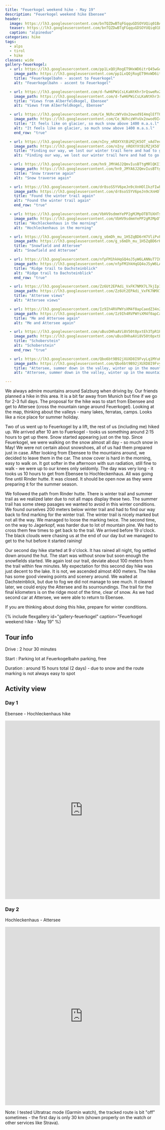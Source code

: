 ```yaml
---
title: "Feuerkogel weekend hike - May 19"
description: "Feuerkogel weekend hike Ebensee"
header:
  image: https://lh3.googleusercontent.com/bnTQZDwBTqFGqquGDSOYUQiq01BA64nj7FoobTrF__QTWXtscYePrxbG61XJkd0zUN4a3ZccSkqN6FsesreuF7MD7fkO8xOSIjbIMeO89QhuvVqEKI0PhzK6x6qAOfQonQUvVSQmRttgGlGY1NIOIvyUYz1q51_590ntgyJ2Vh3SH6SelFcRGDkcsMpZ-cTI2XkL0qT9t97o3h3OZk7CWNiI3rAgVWS1VpYDqjSSmNrHuUXQfgtCpL2O6xKxSH5SmhZsCJxQJ8pWOZLJ9telwtrmKZGilRbopl5s3N3rkE2RUxpzWa9eV6O18QX9ooxWc7-w3NqbCHZQfg47roSFWA1P4c7bMQP6c_wOyvMju9Kcmcn8jxD_DCLrEwQfRwQoYd7NeeMFJzKPsUvtzfDh7C3UeJemclPpvVAHRj7wxEie1RNLz3CiG0xO3T6ZIlRJB0D96TfuWoIjrLxbBXWKkJW_vsJaSlpFG-lDlctdH3IxaERsvoJ-FgJN_om09M6ENbe4LReE9oMdjvexorQPx2-vhPG2gaxyYHeNLtDHfjTQXRxeF47bAqq4s2ooxaQoM-g6JnsAYt96oFp2WIOQNV973ddOvbBS3oTWLz-EfotECHo714ptHwN6Dyj_rcxWJN9IQbHBnm2lnTkq-FP4sBMoCcLRgcbwUoYi8k7q1YFDxLUrlQ8tWdFBczKPpFuQCIYjqpzZDNUiw5E8bZ9zaTcmvg=w2054-h1542-no
  teaser: https://lh3.googleusercontent.com/bnTQZDwBTqFGqquGDSOYUQiq01BA64nj7FoobTrF__QTWXtscYePrxbG61XJkd0zUN4a3ZccSkqN6FsesreuF7MD7fkO8xOSIjbIMeO89QhuvVqEKI0PhzK6x6qAOfQonQUvVSQmRttgGlGY1NIOIvyUYz1q51_590ntgyJ2Vh3SH6SelFcRGDkcsMpZ-cTI2XkL0qT9t97o3h3OZk7CWNiI3rAgVWS1VpYDqjSSmNrHuUXQfgtCpL2O6xKxSH5SmhZsCJxQJ8pWOZLJ9telwtrmKZGilRbopl5s3N3rkE2RUxpzWa9eV6O18QX9ooxWc7-w3NqbCHZQfg47roSFWA1P4c7bMQP6c_wOyvMju9Kcmcn8jxD_DCLrEwQfRwQoYd7NeeMFJzKPsUvtzfDh7C3UeJemclPpvVAHRj7wxEie1RNLz3CiG0xO3T6ZIlRJB0D96TfuWoIjrLxbBXWKkJW_vsJaSlpFG-lDlctdH3IxaERsvoJ-FgJN_om09M6ENbe4LReE9oMdjvexorQPx2-vhPG2gaxyYHeNLtDHfjTQXRxeF47bAqq4s2ooxaQoM-g6JnsAYt96oFp2WIOQNV973ddOvbBS3oTWLz-EfotECHo714ptHwN6Dyj_rcxWJN9IQbHBnm2lnTkq-FP4sBMoCcLRgcbwUoYi8k7q1YFDxLUrlQ8tWdFBczKPpFuQCIYjqpzZDNUiw5E8bZ9zaTcmvg=w800-h300-no
  caption: "alpineduo"
categories: hike
tags:
  - alps
  - tirol
  - hike
classes: wide
gallery-feuerkogel:
  - url: https://lh3.googleusercontent.com/pp1LxQOjRogET9HxWD6itrQ45wGoknOiM9CnaR7RbMNF_KRstfZXaQ6cNmCpzmOjis_A3pbzfx6SEfsoTtQI3Ucst8ZbrnmZ-cT87Qyd9hdFmFaTPocI0aLCJ03Np0hNoxd71-r65kTihhdepwdSD60tAIbMKicVbx7zLxszXOe5g6yWS8QmS5KnhWKniXrXDMfk6iX2_OX2LQlnBdzqPwMSEFMBD-U9TwgY3hMUdx0fkH4E-Z-BzD18FITWnvDLlKGKcrM7IsH5OlWPBFa4hppMDipvcH1KGNtTPp_YkHXXMujQwpJ_V0X0waRdmEZPCwMYBh3T6i1QJOh2T-9Axg5botq9tKX7_oZrqCgYRheweJst2aNLvGjZWdWjPRn-OpekDSucdstQV8GKe-pEvDmz47T28zIvrSZnYVjhb0CHIT7-gQLJfLRpmsBzg5US8DlWhzuPm0TqxxKw1BbjZKNs4mBlnq79ubSUWotHWWSVxzCSHdoYdY68H4gka_3sNXZoREMMkykdftl_v4EGkpvD1xFphAqOO-DJxAlkvjCayWfxAGQDS83gnvpAB1zUcShF3KL920m6pcDL2kbJEPu_lYNYcJBHREXvvhGGuuapcGXzLwtZi0vquplGdU9sCRWgCQr-TGi_g8PKaM28D70DtN4-qAOZojRYCR7zjE1Lh_0ZM3zgcBrNW63fGBLz3bjbR-E_oM_IoEDxR_nwRQmn2A=w1156-h1540-no
    image_path: https://lh3.googleusercontent.com/pp1LxQOjRogET9HxWD6itrQ45wGoknOiM9CnaR7RbMNF_KRstfZXaQ6cNmCpzmOjis_A3pbzfx6SEfsoTtQI3Ucst8ZbrnmZ-cT87Qyd9hdFmFaTPocI0aLCJ03Np0hNoxd71-r65kTihhdepwdSD60tAIbMKicVbx7zLxszXOe5g6yWS8QmS5KnhWKniXrXDMfk6iX2_OX2LQlnBdzqPwMSEFMBD-U9TwgY3hMUdx0fkH4E-Z-BzD18FITWnvDLlKGKcrM7IsH5OlWPBFa4hppMDipvcH1KGNtTPp_YkHXXMujQwpJ_V0X0waRdmEZPCwMYBh3T6i1QJOh2T-9Axg5botq9tKX7_oZrqCgYRheweJst2aNLvGjZWdWjPRn-OpekDSucdstQV8GKe-pEvDmz47T28zIvrSZnYVjhb0CHIT7-gQLJfLRpmsBzg5US8DlWhzuPm0TqxxKw1BbjZKNs4mBlnq79ubSUWotHWWSVxzCSHdoYdY68H4gka_3sNXZoREMMkykdftl_v4EGkpvD1xFphAqOO-DJxAlkvjCayWfxAGQDS83gnvpAB1zUcShF3KL920m6pcDL2kbJEPu_lYNYcJBHREXvvhGGuuapcGXzLwtZi0vquplGdU9sCRWgCQr-TGi_g8PKaM28D70DtN4-qAOZojRYCR7zjE1Lh_0ZM3zgcBrNW63fGBLz3bjbR-E_oM_IoEDxR_nwRQmn2A=w300-h400-no
    title: "Feuerkogelbahn - ascent to Feuerkogel"
    alt: "Feuerkogelbahn - ascent to Feuerkogel"

  - url: https://lh3.googleusercontent.com/d-fwH6PWiCsLKaNtKhr3rQsweRvZiBPQUyXgI3-kUPKaWpkH3i0CRfy-cJVAsJYMb-zGJRnmCVaHJ8Otfolr1NxaSgzn46BIlezac2imZnH5RSGOJl2i5ArL344n49HyVQdgda5pCgC2QQakS-xsyXtV1cRFnsgbe8kCb-G6aSead6gtBj5iQx1zqEyi02cNNZSeERtH5jBQZAfLL3gQS4Qj5cSfy_0mo484ckPlxogveR0dJ_41-hFSJirWLGnLGie-vwWDAW8u-7ae05O3e7yCMrBqQR-i2N66E0n1rgAWPAoGRzhHm9q7g-qSXXKhvzgInbJgt5neU1DiV7NMNEp0TSq8ps8zNyH5Kl6JuqhTx0DduA0uIVkFKf1rWDm7qAaT5v0gTt3onbmMaTV1bqYNMEkzRer5csGcn6wNDWeUJfnGc1wGEleJTvXJej2aD0soZTLT6mNNKlVe65rZIhKkYhmCS-Mt7WDHPbugJvKpm_oJXvWFGkrLOfJJgVg_YkfLReUkwd7WzzI6RkFpBhcqOtvfiGG5tca3En55lKpkC8CQ69uKsqXoeF8wb0fxn96Yw36BkuUTuU70-GPePzTahax1dZTy-Jh9Vf11-ozPZmSNv_i0PrZ7bjQGYxSA3d1QcWhEpnwndG5e1tS9QFJIZdyFCtvfCnRTVJ9uA6-4V5gVKOshFSHG8Ub8qfTExIP3KsJKj7TPGhMmnMEcjr0K92I5h2fiBhQ1neEEu2nS7Zwb=w1664-h1248-no
    image_path: https://lh3.googleusercontent.com/d-fwH6PWiCsLKaNtKhr3rQsweRvZiBPQUyXgI3-kUPKaWpkH3i0CRfy-cJVAsJYMb-zGJRnmCVaHJ8Otfolr1NxaSgzn46BIlezac2imZnH5RSGOJl2i5ArL344n49HyVQdgda5pCgC2QQakS-xsyXtV1cRFnsgbe8kCb-G6aSead6gtBj5iQx1zqEyi02cNNZSeERtH5jBQZAfLL3gQS4Qj5cSfy_0mo484ckPlxogveR0dJ_41-hFSJirWLGnLGie-vwWDAW8u-7ae05O3e7yCMrBqQR-i2N66E0n1rgAWPAoGRzhHm9q7g-qSXXKhvzgInbJgt5neU1DiV7NMNEp0TSq8ps8zNyH5Kl6JuqhTx0DduA0uIVkFKf1rWDm7qAaT5v0gTt3onbmMaTV1bqYNMEkzRer5csGcn6wNDWeUJfnGc1wGEleJTvXJej2aD0soZTLT6mNNKlVe65rZIhKkYhmCS-Mt7WDHPbugJvKpm_oJXvWFGkrLOfJJgVg_YkfLReUkwd7WzzI6RkFpBhcqOtvfiGG5tca3En55lKpkC8CQ69uKsqXoeF8wb0fxn96Yw36BkuUTuU70-GPePzTahax1dZTy-Jh9Vf11-ozPZmSNv_i0PrZ7bjQGYxSA3d1QcWhEpnwndG5e1tS9QFJIZdyFCtvfCnRTVJ9uA6-4V5gVKOshFSHG8Ub8qfTExIP3KsJKj7TPGhMmnMEcjr0K92I5h2fiBhQ1neEEu2nS7Zwb=w400-h300-no
    title: "Views from Alberfeldkogel, Ebensee"
    alt: "Views from Alberfeldkogel, Ebensee"

  - url: https://lh3.googleusercontent.com/Ce_NUhczWYvUx2owod9I4mqlEfT0ENze3TdUnINB-Ww31TgbMop4RM4XTBeJrey2na0xoWjmVLN70AULbrA7xmyhflfdfQGUaO5Z2df3ZWwKxjuH6sJWkNq9yqCOiSd-VS4s4YfLnI3nG0KxAUQS-vmPnMNdyocISo5uWt9J2VarMmgB6gaUC2BVGIJ8tooRW1v4WSC-bVZASZFeoV-LkAWc2tztDKqbPHYOMOsHoDu3ULe0tUvDCTPbDOnulvFkiF2j419Vh3vVN5Q2BPQ40IfE4zvKbDVuykWV-XZKtGlUdXA0okNvioOjG66uhSAHfqrCTMSn5PeiVo-QHuk-j4bC9aSW33_t8NJE4elqKK8IajW8HG_JzOH8wa38oPSjgwrcuRMgpmSqKzv3vhQTLJAN7tK5_vt9TXq2WTfyxGSHdFiN00jumiAgraZ5pEw9gOqu7obHnqDUZREsr4yu6L-cuSz8DzadmCmJSeIc9sd0K0eLr9iMyP0NkRIo0VlnC-M3ytP_Z4Fw-XEKQcqvHzKfKMQliWOTOIrraXQPKloH_x00UhPaYwu9P7POihOoVT9mThZIUdzoLshOQqxlEoHA8mMwdzW28UTFLEQ_l4DNVbFwIn68-C_6NwE3Mnx6dOmnJOBnUnM4WM-SaXQ1Hdl-18PV2_ayzzawCIVlESNxNBaMbSlQiTx_rAQu6TYfTO9tKFI6mjzF6tV7Njwm6wuMBwdUwczQlza33CDzAcsolkEg=w936-h1248-no
    image_path: https://lh3.googleusercontent.com/Ce_NUhczWYvUx2owod9I4mqlEfT0ENze3TdUnINB-Ww31TgbMop4RM4XTBeJrey2na0xoWjmVLN70AULbrA7xmyhflfdfQGUaO5Z2df3ZWwKxjuH6sJWkNq9yqCOiSd-VS4s4YfLnI3nG0KxAUQS-vmPnMNdyocISo5uWt9J2VarMmgB6gaUC2BVGIJ8tooRW1v4WSC-bVZASZFeoV-LkAWc2tztDKqbPHYOMOsHoDu3ULe0tUvDCTPbDOnulvFkiF2j419Vh3vVN5Q2BPQ40IfE4zvKbDVuykWV-XZKtGlUdXA0okNvioOjG66uhSAHfqrCTMSn5PeiVo-QHuk-j4bC9aSW33_t8NJE4elqKK8IajW8HG_JzOH8wa38oPSjgwrcuRMgpmSqKzv3vhQTLJAN7tK5_vt9TXq2WTfyxGSHdFiN00jumiAgraZ5pEw9gOqu7obHnqDUZREsr4yu6L-cuSz8DzadmCmJSeIc9sd0K0eLr9iMyP0NkRIo0VlnC-M3ytP_Z4Fw-XEKQcqvHzKfKMQliWOTOIrraXQPKloH_x00UhPaYwu9P7POihOoVT9mThZIUdzoLshOQqxlEoHA8mMwdzW28UTFLEQ_l4DNVbFwIn68-C_6NwE3Mnx6dOmnJOBnUnM4WM-SaXQ1Hdl-18PV2_ayzzawCIVlESNxNBaMbSlQiTx_rAQu6TYfTO9tKFI6mjzF6tV7Njwm6wuMBwdUwczQlza33CDzAcsolkEg=w300-h400-no
    title: "It feels like on glacier, so much snow above 1400 m.a.s.l"
    alt: "It feels like on glacier, so much snow above 1400 m.a.s.l"
    end_row: "true"

  - url: https://lh3.googleusercontent.com/nIny_nROXYXtBiMZjK5OT_vAd7euqjSlF3pZX3KzjR3tTeKFPubKoH3cXevBVR3VFXF7dDCr24QHurtVL_ut057jXnlwKs6A9o2wIW38a-nj7nT45EqhP9u9K3bpEh17M6Ps2E_KaQXTQm_kfRy5BupO4497jkm31pCnK13hUtdNcRtW0YbGse9jQqmJJMS17vI618qpL9mK9-PdHefYeyspNhmg5CgyjcXIj64NiibD_AWzfzG7-aoW9ZUNpGdD_5GcHFYw_kVnNjQ6giSULH4NiTCPURNCwam5Tj7NMFQmYfxm1plT6augsRRyP_BUy8bOzAyCE-1lOBB-TE4LxyLFbR2nT6ImDFINsj_kFNsSocrqqvvOsA7OBDfSeVzZax5t_OWm1iT3KmW307kDsCYpJAa8spsbORQCLH5SCLqzXbG7k0mscswXhFNz7-cAZfXVbOdvBcoL_7UUftFY1qzJ45K0SagDKwOy5Xtv0W6uDAce4Ac80Xd7JzbTeYQF9JkpKgzH_H395x2xyqt8Tej_nIi3Q88oW3VUujyhZxxxN1roMj6lutKsJamRdJL3EfcTWwqFj94zz73L4d1lSBJ4ApLkYP1-Rv4FkIN7zW2x9jOtRZDm1V_0SYgAaD2v9utlBAhrexeDmI7CU1s7Y7xSSGd0vkFNADVebXYmZJnnYXXe3qlA5c2-vXJuO-0wPzdr38eqiBmrCXVqWK_y1Aap_I5tJg7pRLWT-f0GHKPJUt-f=w936-h1248-no
    image_path: https://lh3.googleusercontent.com/nIny_nROXYXtBiMZjK5OT_vAd7euqjSlF3pZX3KzjR3tTeKFPubKoH3cXevBVR3VFXF7dDCr24QHurtVL_ut057jXnlwKs6A9o2wIW38a-nj7nT45EqhP9u9K3bpEh17M6Ps2E_KaQXTQm_kfRy5BupO4497jkm31pCnK13hUtdNcRtW0YbGse9jQqmJJMS17vI618qpL9mK9-PdHefYeyspNhmg5CgyjcXIj64NiibD_AWzfzG7-aoW9ZUNpGdD_5GcHFYw_kVnNjQ6giSULH4NiTCPURNCwam5Tj7NMFQmYfxm1plT6augsRRyP_BUy8bOzAyCE-1lOBB-TE4LxyLFbR2nT6ImDFINsj_kFNsSocrqqvvOsA7OBDfSeVzZax5t_OWm1iT3KmW307kDsCYpJAa8spsbORQCLH5SCLqzXbG7k0mscswXhFNz7-cAZfXVbOdvBcoL_7UUftFY1qzJ45K0SagDKwOy5Xtv0W6uDAce4Ac80Xd7JzbTeYQF9JkpKgzH_H395x2xyqt8Tej_nIi3Q88oW3VUujyhZxxxN1roMj6lutKsJamRdJL3EfcTWwqFj94zz73L4d1lSBJ4ApLkYP1-Rv4FkIN7zW2x9jOtRZDm1V_0SYgAaD2v9utlBAhrexeDmI7CU1s7Y7xSSGd0vkFNADVebXYmZJnnYXXe3qlA5c2-vXJuO-0wPzdr38eqiBmrCXVqWK_y1Aap_I5tJg7pRLWT-f0GHKPJUt-f=w300-h400-no
    title: "Finding our way, we lost our winter trail here and had to go up to find it again"
    alt: "Finding our way, we lost our winter trail here and had to go up to find it again"

  - url: https://lh3.googleusercontent.com/hn9_JMYA6J2QmvIusBTtgMRlQKI1R1fWzdJ_m_y1Y32gOHqDBTkbqDiSn40Og8gbFvdS7f0V8lvzEH9NKDcA43GvWqmMOcKSbzbu6K5_UWzhrsy6qdGqIwyfUJdZWhMFmGmzBaO4ifCwTvsrrzbD60_oDS7h0rngFdK4_WRKqOqxYLhML7T-udVj4MJccbGN2VquirqyIrfgXkiJtFvfYgcIc0vxlq6h9PovnKXEMDX1FIbrnPDnWTGbLu1zBbgMi1ZDwKuHP49zeIlKkaa21UXkyveo0C0iQ5u-XHrZgPM_FfHGuFC4cxJlVqnDb1OXwMYUj6TEgYiWdSmwGACiZFKcCFS-vV_BbXV6QlEKicunq49JfDESsMwTQM4RlKwtC7-IGFH9woVC-NZTprmQQ8h7BH7BNZtUsLbcEf6EGpyTm0AM9_Zxb27VT7fzs_iyeHa5CF0XkvTFrah8BvleIiY69-GTmWdxP1N7UrrbLfyLIL6le5hMaRWd7MCcHc6M1U7yHL_M7-4_83Dmm_P6K8u1pEKNaoGUio0DnlHNeBddw4iihRhc-7zYHZHiyV776KNNg_8AIusWfDypg1ZObEdfBP07C4j__X4-4nixLM0qaKPCKe0HH20mqIjuu3DLN4sv5qiLzFtBy5QjfiHcnPiTufbQoWC0HdzXDjBKPCMtIzFVn9IVF6soIuQW5GpZGgjzKIJA_cg1wHr93VhQ9-9CGw=w1156-h1540-no
    image_path: https://lh3.googleusercontent.com/hn9_JMYA6J2QmvIusBTtgMRlQKI1R1fWzdJ_m_y1Y32gOHqDBTkbqDiSn40Og8gbFvdS7f0V8lvzEH9NKDcA43GvWqmMOcKSbzbu6K5_UWzhrsy6qdGqIwyfUJdZWhMFmGmzBaO4ifCwTvsrrzbD60_oDS7h0rngFdK4_WRKqOqxYLhML7T-udVj4MJccbGN2VquirqyIrfgXkiJtFvfYgcIc0vxlq6h9PovnKXEMDX1FIbrnPDnWTGbLu1zBbgMi1ZDwKuHP49zeIlKkaa21UXkyveo0C0iQ5u-XHrZgPM_FfHGuFC4cxJlVqnDb1OXwMYUj6TEgYiWdSmwGACiZFKcCFS-vV_BbXV6QlEKicunq49JfDESsMwTQM4RlKwtC7-IGFH9woVC-NZTprmQQ8h7BH7BNZtUsLbcEf6EGpyTm0AM9_Zxb27VT7fzs_iyeHa5CF0XkvTFrah8BvleIiY69-GTmWdxP1N7UrrbLfyLIL6le5hMaRWd7MCcHc6M1U7yHL_M7-4_83Dmm_P6K8u1pEKNaoGUio0DnlHNeBddw4iihRhc-7zYHZHiyV776KNNg_8AIusWfDypg1ZObEdfBP07C4j__X4-4nixLM0qaKPCKe0HH20mqIjuu3DLN4sv5qiLzFtBy5QjfiHcnPiTufbQoWC0HdzXDjBKPCMtIzFVn9IVF6soIuQW5GpZGgjzKIJA_cg1wHr93VhQ9-9CGw=w300-h400-no
    title: "Snow traverse again"
    alt: "Snow traverse again"

  - url: https://lh3.googleusercontent.com/dr8soS5YV6peJn9cXnHOlIkzFIwbE4MPfJJB4FZwvt-Qbh-Zh-b0_ObTyHAofkx9KbXu9HBTTin9IJYQSdnER0OEygzHVvgPZLDR1PE3CVxqo7JJJcolzlq7-Dp5Mq7rg9ihjcSdtP5AbqpwtwxkLetkfWNyFyVZX-nyOvFeB0pC_FtiX3ef1L9zKJZnRazliXvGXORBvyb5xqPOJJEIp0qxCqGoo6-aJKFJZWdbjvTDMlRVtzOIihz7pmAWc5D1iNnV_cB-d8IBiVYOZNgJXXf-l64pUH4Hukb0w4AT0VVZohxER0F1KlGaG2crxUDh_qLkLz5r6kQHfq9ui1z0CZQScxV4qRdHAorB7U5aqeF8krlg_-vA57AHFYkKSPuN7M7tf3RpEsqr2bKVzfvHkEOrNd6_K6lHdrq6qjdzueH3Ms2HMk9ZjSqjPrHa0GkAgVxD8ZnXo-3pk11yOAsUUI-T9EqvUvh3n5y4ATW1QVuQu2XSNzm1Do2FLNt_WCsTJYD1A2w5iRoOMbWDZ3clp8GOdaFi38TM00toX1b3C0yCVhau2uK_TlglAYQDhXnYqzkvqPKoqaGNvqMecOC8Vi-RXiZZ1bwFpNKPMtZTpZEfIVOCivfAU-dzAJ5oSGacMaHQhVtpYEYxCmZiY8R44uAgXC6Bi0thEfZ8jTJnWQscputFzxXG-0FoxLWGSPH-09Jng8DJXQC6qYkQtVDA5JawUQ=w2016-h1512-no
    image_path: https://lh3.googleusercontent.com/dr8soS5YV6peJn9cXnHOlIkzFIwbE4MPfJJB4FZwvt-Qbh-Zh-b0_ObTyHAofkx9KbXu9HBTTin9IJYQSdnER0OEygzHVvgPZLDR1PE3CVxqo7JJJcolzlq7-Dp5Mq7rg9ihjcSdtP5AbqpwtwxkLetkfWNyFyVZX-nyOvFeB0pC_FtiX3ef1L9zKJZnRazliXvGXORBvyb5xqPOJJEIp0qxCqGoo6-aJKFJZWdbjvTDMlRVtzOIihz7pmAWc5D1iNnV_cB-d8IBiVYOZNgJXXf-l64pUH4Hukb0w4AT0VVZohxER0F1KlGaG2crxUDh_qLkLz5r6kQHfq9ui1z0CZQScxV4qRdHAorB7U5aqeF8krlg_-vA57AHFYkKSPuN7M7tf3RpEsqr2bKVzfvHkEOrNd6_K6lHdrq6qjdzueH3Ms2HMk9ZjSqjPrHa0GkAgVxD8ZnXo-3pk11yOAsUUI-T9EqvUvh3n5y4ATW1QVuQu2XSNzm1Do2FLNt_WCsTJYD1A2w5iRoOMbWDZ3clp8GOdaFi38TM00toX1b3C0yCVhau2uK_TlglAYQDhXnYqzkvqPKoqaGNvqMecOC8Vi-RXiZZ1bwFpNKPMtZTpZEfIVOCivfAU-dzAJ5oSGacMaHQhVtpYEYxCmZiY8R44uAgXC6Bi0thEfZ8jTJnWQscputFzxXG-0FoxLWGSPH-09Jng8DJXQC6qYkQtVDA5JawUQ=w400-h300-no
    title: "Found the winter trail again"
    alt: "Found the winter trail again"
    end_row: "true"

  - url: https://lh3.googleusercontent.com/VbHV9sdmmYePP2gMJMpOTBTUXHTsYLzOhc_1ktTRwwtedllQn-efSGYtVwNR2f-MwaU3mKhRa2n9Z0YlhjOyzWELIwIl3l-N_pktkb3FUBdAUeqZdPZ_v4AG3Vpk6fBo7ivos4D9DmqwCgNHewKPZXZiKtchH2Qa3nf6zBF_g43R1iw4FWtnPPurGteYaXGd2J0zJjatR7EwXm-2GxujAlDiKJGOXxDuKFSgnE3VtnWPfAcLMd4OXqTy5SFJLjRWOBdC9DUtgJfHCDhFHZ7sqJqVm3UY6c3TwdmSBkXvaEhXjCv4pHb36Ev20AkM1eOdL_p_mkHOE_aJxqqoOQjFIM0wgnI0upOuZbD6Irk5kAgFSXebz20DLJJllKP5PM7Xs9mf1kd-nnvQ0dp1J-hNSOH77enmUQuS3L1fR_dzE-EkcgKj_uH0eopS5Wn1UG7rEHXvyN9ASIjChrCut33YY7pi20ZraNVUWsFXKT00joA46_FBqjEdT6W7DxGNS0abUyjVgvbNh54vki2spcRJWNuSHuTuKnC39YXPqebBAgup3z6T5d9K7G3SsTaqKzFyaHtjQ2SN_SG2Ym-wXxLYIJ8oOi5wocgK8iuqfqC6ymXt0nCpPNYAnW-OU8dNgMGzGjNj7wuURqnCjc2fYXSmX1iYX_mYeyqhwxTa-gRPb8H4SZsCTAdbzpeMOVg6MUfurC_VqW1e92jDZj1zfWfuN-5JFw=w2016-h1512-no
    image_path: https://lh3.googleusercontent.com/VbHV9sdmmYePP2gMJMpOTBTUXHTsYLzOhc_1ktTRwwtedllQn-efSGYtVwNR2f-MwaU3mKhRa2n9Z0YlhjOyzWELIwIl3l-N_pktkb3FUBdAUeqZdPZ_v4AG3Vpk6fBo7ivos4D9DmqwCgNHewKPZXZiKtchH2Qa3nf6zBF_g43R1iw4FWtnPPurGteYaXGd2J0zJjatR7EwXm-2GxujAlDiKJGOXxDuKFSgnE3VtnWPfAcLMd4OXqTy5SFJLjRWOBdC9DUtgJfHCDhFHZ7sqJqVm3UY6c3TwdmSBkXvaEhXjCv4pHb36Ev20AkM1eOdL_p_mkHOE_aJxqqoOQjFIM0wgnI0upOuZbD6Irk5kAgFSXebz20DLJJllKP5PM7Xs9mf1kd-nnvQ0dp1J-hNSOH77enmUQuS3L1fR_dzE-EkcgKj_uH0eopS5Wn1UG7rEHXvyN9ASIjChrCut33YY7pi20ZraNVUWsFXKT00joA46_FBqjEdT6W7DxGNS0abUyjVgvbNh54vki2spcRJWNuSHuTuKnC39YXPqebBAgup3z6T5d9K7G3SsTaqKzFyaHtjQ2SN_SG2Ym-wXxLYIJ8oOi5wocgK8iuqfqC6ymXt0nCpPNYAnW-OU8dNgMGzGjNj7wuURqnCjc2fYXSmX1iYX_mYeyqhwxTa-gRPb8H4SZsCTAdbzpeMOVg6MUfurC_VqW1e92jDZj1zfWfuN-5JFw=w400-h300-no
    title: "Hochleckenhaus in the morning"
    alt: "Hochleckenhaus in the morning"

  - url: https://lh3.googleusercontent.com/g_s6mDh_mu_1H5ZqBD6rH7VliPvP5g2o--D8XqJQoZLBt-Ui3V0LfVq-RPFNJJ5Od0enH04SPUnvSRnI7NG-Ub_7wxVeO_CT1wB8N5j05zQziCTa4BWSDYZAuYLyHXdZ_iXN9_MDLK45Okyknyq-5v_JETgp8Uo29XnVUvfT6d6sAOorAI7TVosR0J_uOLQAtN3bz7Zt4oqMZJYgSzTBjITUnBG7plccz3LGejcSHJlxkGdc6MVy_og7eVJKfDFI-Imu6clSo5UkoZo2AiKojB9k_2Z0hhPcchS3UuMPC2LopgIqhNWAAyTVKs5rHZDCGzTfU00XfbhlJ46qHNgc3bCnpjcO7UYx3G5Xd70x_8_Gs2Lpwj3u-QPB_wDPBfve5YOxaKjdaIFgDjahc38pu_f972z6LFc_yNaDTITWT5PKDFkhtUq_Eu38XWW_QCLZ7TWWmfqwWIo1SwpY6jXS7h2rRs-xDimwMIepdl7uaqdty8gyrMXnPW2k7sp7_jzcKtoLT9beznS-LC0jYMa5PdOVRnd78HbaJbCjjgB3MJvoeLi6L0eCb-ENI9h3vFs3TmHB3Bs__Hn1luk20UncuFqyGqPQoqevN9VggUL25A-MoOo86PpNFKohJZEOmXBctn8DI7KFgRl6W3OftQznX3b9G0FDXVS8f1orC-tYs8PP3_hC2HluTN25IiQLEKprdo-K9Gv7foCEUpbOgisHljqDZQ=w2016-h1512-no
    image_path: https://lh3.googleusercontent.com/g_s6mDh_mu_1H5ZqBD6rH7VliPvP5g2o--D8XqJQoZLBt-Ui3V0LfVq-RPFNJJ5Od0enH04SPUnvSRnI7NG-Ub_7wxVeO_CT1wB8N5j05zQziCTa4BWSDYZAuYLyHXdZ_iXN9_MDLK45Okyknyq-5v_JETgp8Uo29XnVUvfT6d6sAOorAI7TVosR0J_uOLQAtN3bz7Zt4oqMZJYgSzTBjITUnBG7plccz3LGejcSHJlxkGdc6MVy_og7eVJKfDFI-Imu6clSo5UkoZo2AiKojB9k_2Z0hhPcchS3UuMPC2LopgIqhNWAAyTVKs5rHZDCGzTfU00XfbhlJ46qHNgc3bCnpjcO7UYx3G5Xd70x_8_Gs2Lpwj3u-QPB_wDPBfve5YOxaKjdaIFgDjahc38pu_f972z6LFc_yNaDTITWT5PKDFkhtUq_Eu38XWW_QCLZ7TWWmfqwWIo1SwpY6jXS7h2rRs-xDimwMIepdl7uaqdty8gyrMXnPW2k7sp7_jzcKtoLT9beznS-LC0jYMa5PdOVRnd78HbaJbCjjgB3MJvoeLi6L0eCb-ENI9h3vFs3TmHB3Bs__Hn1luk20UncuFqyGqPQoqevN9VggUL25A-MoOo86PpNFKohJZEOmXBctn8DI7KFgRl6W3OftQznX3b9G0FDXVS8f1orC-tYs8PP3_hC2HluTN25IiQLEKprdo-K9Gv7foCEUpbOgisHljqDZQ=w400-h300-no
    title: "Snowfield and Attersee"
    alt: "Snowfield and Attersee"

  - url: https://lh3.googleusercontent.com/nfpFM1hkHqGQ4oJ5yW6LANNuT7IQZsvWeO0v63gEAkTjh21ZIYwPLKRKEnkcWFC48KzfCGoVhwCK_DzaZisnk0_brCZy-HRlgaKvQcOxpEmSajt2phJiVfnSQ99AE9yGkLectG6kxkmboyfhDyiqhKIutocypVche8zmOT9S31t5Yped2JUW6dZSa78N7iVYLOpC_HcQLNR7qshDp0S95cPbDDSF2yjVjX_3uD2ilPa6_zehLppLwk_vODpjSxzkDywpBMFPa0j-LOYlMQb6RtxwIHshWHk920T4zw6AJNQhbqqLeBso_9rXjwQlHjMcbyWZwPluEWRPNjvAAmsh4gcylYrd494qD9R8pzenhQUW0ZzubX3gd92p11km4tuO_ExOSVW3cFNA2_M-FQhOEKk6wqwPK5Oz2QIRN1XhntiheNCm1GuIOPXn6B5qztleEABEVY5TmplKn5tOkjjalaiZ_KDonwL2gjoBEsGHdE-l09qgQGtDDwlhJ43lCSEsIodJog3julG-eF5VPzR518lJ2800DgTaJb9vg1sjDyuZZjUo9kKxxtV10koy94dl6iZ02GUvKonxdn_S7aD8gjmFx4i2JvvJYwsirdOG5z0Js3d2Wcu3UluxjnWcOM4bc_1ncl7WAJbA1YDPLSRsJeHg_acF6bfhiNOy1LmWMzxoLn8sdlD_cDTIId2xdkZteJY7tOzRY8ZJI7P7Iu17ncssiw=w1156-h1540-no
    image_path: https://lh3.googleusercontent.com/nfpFM1hkHqGQ4oJ5yW6LANNuT7IQZsvWeO0v63gEAkTjh21ZIYwPLKRKEnkcWFC48KzfCGoVhwCK_DzaZisnk0_brCZy-HRlgaKvQcOxpEmSajt2phJiVfnSQ99AE9yGkLectG6kxkmboyfhDyiqhKIutocypVche8zmOT9S31t5Yped2JUW6dZSa78N7iVYLOpC_HcQLNR7qshDp0S95cPbDDSF2yjVjX_3uD2ilPa6_zehLppLwk_vODpjSxzkDywpBMFPa0j-LOYlMQb6RtxwIHshWHk920T4zw6AJNQhbqqLeBso_9rXjwQlHjMcbyWZwPluEWRPNjvAAmsh4gcylYrd494qD9R8pzenhQUW0ZzubX3gd92p11km4tuO_ExOSVW3cFNA2_M-FQhOEKk6wqwPK5Oz2QIRN1XhntiheNCm1GuIOPXn6B5qztleEABEVY5TmplKn5tOkjjalaiZ_KDonwL2gjoBEsGHdE-l09qgQGtDDwlhJ43lCSEsIodJog3julG-eF5VPzR518lJ2800DgTaJb9vg1sjDyuZZjUo9kKxxtV10koy94dl6iZ02GUvKonxdn_S7aD8gjmFx4i2JvvJYwsirdOG5z0Js3d2Wcu3UluxjnWcOM4bc_1ncl7WAJbA1YDPLSRsJeHg_acF6bfhiNOy1LmWMzxoLn8sdlD_cDTIId2xdkZteJY7tOzRY8ZJI7P7Iu17ncssiw=w300-h400-no
    title: "Ridge trail to Dachsteinblick"
    alt: "Ridge trail to Dachsteinblick"
    end_row: "true"

  - url: https://lh3.googleusercontent.com/Zz6Ut2EPAdi_VxFK7NMX7L7kjIp18EWn3KkmBmdvsYmy1j_TFfcZh3doO2onB8DZ9FIZL5tA2F0RL2ldEa-a5YRf3qCRYqJWvSGq5JHc4qimti7JRverHSIN0eXb4jj8O4pmuYqvn3wkTWogYxgv5JVvcXQ0b26OMRkp2kSyAHnFwdFzGmHDSCd9Py-YyvX8_Pdxq9sxhajjWun6RGv6WxtqHjXZ1PphFCSiEK6fYIx_GaB3q0TrMJFYKAqZOgGF5wqxQBsFQUE50N7LRF1zxMu2uCbycWXOwKCqrjDgvbvE89bt0szKuzBiTZXxTdaKY0M6GqhvlSvKB2ohK0Eld4Pqidg95-g9m8NnMqAkdnA2kXtiomtD2lwCo_oUCIpvl6jkh5W0mi7kGqbFwBT10_zdfL9WeyCdYtNbJS8vdkfZond4b9zl71DddQ5pfqJwQ8F_QJxF5XdpG_6HqD5JOPgTwcp8-VcINT33A5wMdmDPq_jqTRXxrA_uIbcz1MYxEXN47UAbiERasljLJLNSSwAKusSOLA8ksvCZ609q1DxXdtfIpCy2r7zCxzUR4zrlvf3IXhxQDrsi30YgA1hH8E1RGdn7S36PzFVT47WPrAUOh3HrB3qGKrwFHfGGfaYP0ZkHWWPE1RjDLeN1WohJLo5vNsGeZTReOesPrgM4hKFtYRPgcz5VQ9p6FtWuxS16ZIzrWJPSSU7NFtOFSS1YeWVbOQ=w2016-h1512-no
    image_path: https://lh3.googleusercontent.com/Zz6Ut2EPAdi_VxFK7NMX7L7kjIp18EWn3KkmBmdvsYmy1j_TFfcZh3doO2onB8DZ9FIZL5tA2F0RL2ldEa-a5YRf3qCRYqJWvSGq5JHc4qimti7JRverHSIN0eXb4jj8O4pmuYqvn3wkTWogYxgv5JVvcXQ0b26OMRkp2kSyAHnFwdFzGmHDSCd9Py-YyvX8_Pdxq9sxhajjWun6RGv6WxtqHjXZ1PphFCSiEK6fYIx_GaB3q0TrMJFYKAqZOgGF5wqxQBsFQUE50N7LRF1zxMu2uCbycWXOwKCqrjDgvbvE89bt0szKuzBiTZXxTdaKY0M6GqhvlSvKB2ohK0Eld4Pqidg95-g9m8NnMqAkdnA2kXtiomtD2lwCo_oUCIpvl6jkh5W0mi7kGqbFwBT10_zdfL9WeyCdYtNbJS8vdkfZond4b9zl71DddQ5pfqJwQ8F_QJxF5XdpG_6HqD5JOPgTwcp8-VcINT33A5wMdmDPq_jqTRXxrA_uIbcz1MYxEXN47UAbiERasljLJLNSSwAKusSOLA8ksvCZ609q1DxXdtfIpCy2r7zCxzUR4zrlvf3IXhxQDrsi30YgA1hH8E1RGdn7S36PzFVT47WPrAUOh3HrB3qGKrwFHfGGfaYP0ZkHWWPE1RjDLeN1WohJLo5vNsGeZTReOesPrgM4hKFtYRPgcz5VQ9p6FtWuxS16ZIzrWJPSSU7NFtOFSS1YeWVbOQ=w400-h300-no
    title: "Attersee views"
    alt: "Attersee views"

  - url: https://lh3.googleusercontent.com/Iz9Ih4RVPWYsXM4f0apCaedZ34n2zuOPq7UHD9DQkYshowBvaji-aY9qZe8DjVFlhJTiQT99iYDlO3pMXdMf4h5_Eg4iT5dA2mq3nvH1Wt9FdkNed4tmiQfNRMS-U3zgUW6ZGWG5n2e14dUww4MXmVBjLmTG1tuj8dYGwmaWXD9LfJpM7ecNLxQKIIuAkcccLAaxhj5PPlGpRygz6cj8qrcSYvuxd8qS6XYeHBVW9UTzK4hJPAyhAZZZ14VXs3jmwgum9w1Bf9SvT-pegSI91P6XIobv8ty4ZGqorTnLvLHTvpziZGIzw5GpLfHcjw_ABaU2i-0czm6geyh-PDr0Q4RbcYvzbvRVM2psivm7PG1XT0lGDARa8ydDqPqwMKJONnqAWCBtcEp3VKz-kJsNmJ8btfy2wMNmBhESV4aWsr7udXkOP4f-u-dB8wKWferyH_0hSx69dshZumykRGPg0_W0wTYbFKHwIq16eGsBKu_GW3Fl5HvzRyC7TdQyZkGIZzIqMfr1dx-v7DQMU99Qsis-hQ7qwDkCfu0fIx4ZDcIC5FSjqkmXUT4glUgzF3ZNDy2e2ENDMEJvhXOV4n6fmXVtYZJ7lHMx5HzT24jVwjBlrWkSZ6_-zpH7XON0k4k1nl-rRG5muamX31BKyjL441KYOFGkw5y7QGUNyG_8YOqAViX3-gJwxcgFOrlJmSMW2TvUrdm2PRYSP9ddzBybVXWEkw=w2016-h1512-no
    image_path: https://lh3.googleusercontent.com/Iz9Ih4RVPWYsXM4f0apCaedZ34n2zuOPq7UHD9DQkYshowBvaji-aY9qZe8DjVFlhJTiQT99iYDlO3pMXdMf4h5_Eg4iT5dA2mq3nvH1Wt9FdkNed4tmiQfNRMS-U3zgUW6ZGWG5n2e14dUww4MXmVBjLmTG1tuj8dYGwmaWXD9LfJpM7ecNLxQKIIuAkcccLAaxhj5PPlGpRygz6cj8qrcSYvuxd8qS6XYeHBVW9UTzK4hJPAyhAZZZ14VXs3jmwgum9w1Bf9SvT-pegSI91P6XIobv8ty4ZGqorTnLvLHTvpziZGIzw5GpLfHcjw_ABaU2i-0czm6geyh-PDr0Q4RbcYvzbvRVM2psivm7PG1XT0lGDARa8ydDqPqwMKJONnqAWCBtcEp3VKz-kJsNmJ8btfy2wMNmBhESV4aWsr7udXkOP4f-u-dB8wKWferyH_0hSx69dshZumykRGPg0_W0wTYbFKHwIq16eGsBKu_GW3Fl5HvzRyC7TdQyZkGIZzIqMfr1dx-v7DQMU99Qsis-hQ7qwDkCfu0fIx4ZDcIC5FSjqkmXUT4glUgzF3ZNDy2e2ENDMEJvhXOV4n6fmXVtYZJ7lHMx5HzT24jVwjBlrWkSZ6_-zpH7XON0k4k1nl-rRG5muamX31BKyjL441KYOFGkw5y7QGUNyG_8YOqAViX3-gJwxcgFOrlJmSMW2TvUrdm2PRYSP9ddzBybVXWEkw=w400-h300-no
    title: "Me and Attersee again"
    alt: "Me and Attersee again"

  - url: https://lh3.googleusercontent.com/uBusOHhaAVi8V50t0pxtEh3TpR1PrUtLd2ullyBLReRhAIV3YSS0ajNgft4nL4s1LAPERF88OQu1sSk401leidqpqNWyprTVkSssPlk7Efnqa6LrqUc1tQlHHptCY-Q85cqkD3shJuBfsp52rNbFl7_c8WaerBj5rPRTFHzDO9i5GJKd6kYwYmYzuyNN76CxaA6gcfKdTida9AWFoeBIGHQr41F_QFEQi-VDJ70IVygIwJwAzTK759ovMJ9LDRj-XkD1XB6qt8-alL_zQ4sWIdx7nLV6sXkOY9S9r357KCZMfi8ayAw3IOl9dPWWOCNMzYCYcXanbOZaZFFXgn5aWsAVFH9_u55MueR4vKX0QvQqA19RaXuOR2Miw-cFoGqWKkvOfRVakRZZISid29QCzTIBh_bIYJz-dI3dA_RZK8_i_aTT04bJ01wWTHnul4hz8-YgqsFImPlrcB5NdJAb9yz2rDz7XSqjdJibc0Cr9jGW5D20z7yShx59bhPKkEXVqxtIXOmnRx9KVvZLKYCRkTiEiYyCtsv-T9AHmW14blR1WMW_d5yc-W9yw-Lo1u839dTT9R7HgNnjhFFWEpOaYbiuT9EfzNOV6NXB1IHdFiCKX1RIhajhHgzZNp1aKQVmGZbkg3XRaHm49_kd2Ruucq3KIx4HQ5GjxBL0PE9LIs3VXHC1d6w5FeHNAKs-2vywik18Ca2-BkYKpO8Qb7iLRXdbgA=w2016-h1512-no
    image_path: https://lh3.googleusercontent.com/uBusOHhaAVi8V50t0pxtEh3TpR1PrUtLd2ullyBLReRhAIV3YSS0ajNgft4nL4s1LAPERF88OQu1sSk401leidqpqNWyprTVkSssPlk7Efnqa6LrqUc1tQlHHptCY-Q85cqkD3shJuBfsp52rNbFl7_c8WaerBj5rPRTFHzDO9i5GJKd6kYwYmYzuyNN76CxaA6gcfKdTida9AWFoeBIGHQr41F_QFEQi-VDJ70IVygIwJwAzTK759ovMJ9LDRj-XkD1XB6qt8-alL_zQ4sWIdx7nLV6sXkOY9S9r357KCZMfi8ayAw3IOl9dPWWOCNMzYCYcXanbOZaZFFXgn5aWsAVFH9_u55MueR4vKX0QvQqA19RaXuOR2Miw-cFoGqWKkvOfRVakRZZISid29QCzTIBh_bIYJz-dI3dA_RZK8_i_aTT04bJ01wWTHnul4hz8-YgqsFImPlrcB5NdJAb9yz2rDz7XSqjdJibc0Cr9jGW5D20z7yShx59bhPKkEXVqxtIXOmnRx9KVvZLKYCRkTiEiYyCtsv-T9AHmW14blR1WMW_d5yc-W9yw-Lo1u839dTT9R7HgNnjhFFWEpOaYbiuT9EfzNOV6NXB1IHdFiCKX1RIhajhHgzZNp1aKQVmGZbkg3XRaHm49_kd2Ruucq3KIx4HQ5GjxBL0PE9LIs3VXHC1d6w5FeHNAKs-2vywik18Ca2-BkYKpO8Qb7iLRXdbgA=w400-h300-no
    title: "Schoberstein"
    alt: "Schoberstein"
    end_row: "true"

  - url: https://lh3.googleusercontent.com/Qbo6bt9B92jXUXD8I9FvyLq1MYuKbDBEqVkq3llPsl2iUobLWdCY13OlloDKyMqsKbUZMG08AJMRAVeVPIa3Wj-olOEpaQSfCRXTQT0SCOFhhIEzrZwhEVgI9FSUhVFq2SWG6MGmRX7abT52keIRGPKwbh-FMxXFZa_BSQwbip3c915vU0ouQUVWyvxlytfTIw3HAJRQYcUWOzgP62mztivNmXOHQO8-qfWhwNFmCLXJTxKOtwoibdvMmrC35KRJTLiLXMbwqqdFQUArsoNMQTE0LA7dSMlKaPwYCRhbX7occFJcgH-rvN0w1NZN26MUJizdacL8FW_0PQ0olsOnEp6ERP5S9Bc1pc3TLP-H8Ld0GiTtO_nuouM5IWeyFFcK6L9HYbrnv3mT9sPtaSWK-oHgsNB21ppzyvgXNlHlWmTCzSl9FOY6pch9YdxO2mrumdAB5tzwq-zvuZUOZT7gdTPIBHnIm5ca19hPLYqX0GJzPzvm29927XTsk86oYhFGGP2RCn9dnvb6QJ7_1aGGjwOufifp27MQ3OroOrvj-mda_GhKv5FGazrNuJWo1aRB9MZF1NPeY_V30uI-zPIHOe0TgR1qeapo6GO2fCHQCXgCeQKWnVoVP8cBTX1mwF6ZiBHKlhWtUoZjAJwY6cXpl-XTbEhkLTLs7akJnxjjdLqlXtdMAeGctOBc3-M7vEw5ooou0RaKUE8DxbBG9zq1NtK5Zw=w1156-h1540-no
    image_path: https://lh3.googleusercontent.com/Qbo6bt9B92jXUXD8I9FvyLq1MYuKbDBEqVkq3llPsl2iUobLWdCY13OlloDKyMqsKbUZMG08AJMRAVeVPIa3Wj-olOEpaQSfCRXTQT0SCOFhhIEzrZwhEVgI9FSUhVFq2SWG6MGmRX7abT52keIRGPKwbh-FMxXFZa_BSQwbip3c915vU0ouQUVWyvxlytfTIw3HAJRQYcUWOzgP62mztivNmXOHQO8-qfWhwNFmCLXJTxKOtwoibdvMmrC35KRJTLiLXMbwqqdFQUArsoNMQTE0LA7dSMlKaPwYCRhbX7occFJcgH-rvN0w1NZN26MUJizdacL8FW_0PQ0olsOnEp6ERP5S9Bc1pc3TLP-H8Ld0GiTtO_nuouM5IWeyFFcK6L9HYbrnv3mT9sPtaSWK-oHgsNB21ppzyvgXNlHlWmTCzSl9FOY6pch9YdxO2mrumdAB5tzwq-zvuZUOZT7gdTPIBHnIm5ca19hPLYqX0GJzPzvm29927XTsk86oYhFGGP2RCn9dnvb6QJ7_1aGGjwOufifp27MQ3OroOrvj-mda_GhKv5FGazrNuJWo1aRB9MZF1NPeY_V30uI-zPIHOe0TgR1qeapo6GO2fCHQCXgCeQKWnVoVP8cBTX1mwF6ZiBHKlhWtUoZjAJwY6cXpl-XTbEhkLTLs7akJnxjjdLqlXtdMAeGctOBc3-M7vEw5ooou0RaKUE8DxbBG9zq1NtK5Zw=w300-h400-no
    title: "Attersee, summer down in the valley, winter up in the mountains"
    alt: "Attersee, summer down in the valley, winter up in the mountains"

---
```


We always admire mountains around Salzburg when driving by. Our friends planned a hike in this area. It is a bit far away from Munich but fine if we go for 2-3 full days. The proposal for the hike was to start from Ebensee and get to Attersee (cross the mountain range around Feuerkogel). Looking at the map, thinking about the valleys - many lakes, ferratas, camps. Looks like a nice place for summer holiday.

Two of us went up to Feuerkogel by a lift, the rest of us (including me) hiked up. We arrived after 10 am to Fuerkogel - tooks us something around 2:15 hours to get up there. Snow started appearing just on the top. Since Feuerkogel, we were walking on the snow almost all day - so much snow in May! We were not certain about snowshoes, all of us had them prepared just in case. After looking from Ebensee to the mountains around, we decided to leave them in the car. The snow cover is hard in the morning, easy to walk on. It got softer in the afternoon with sun radiation, still fine to walk - we were up to our knees only seldomly. The day was very long - it tooks us 10 hours to get from Ebensee to Hochleckenhaus. All was going fine until Rinder hutte. It  was closed. It should be open now as they were preparing it for the summer season.

We followed the path from Rinder hutte. There is winter trail and summer trail as we realized later due to not all maps display these two. The summer trail has some steep pasages we wanted to avoid in this winter conditions. We found ourselves 200 meters below winter trail and had to find our way back to find marking for the winter trail. The winter trail is nicely marked but not all the way. We managed to loose the marking twice. The second time, on the way to Jagerkopf, was harder due to lot of mountain pine. We had to cross them few times to get back to the trail. We arrived before 19 o'clock. The black clouds were chasing us at the end of our day but we managed to get to the hut before it started raining!

Our second day hike started at 9 o'clock. It has rained all night, fog settled down around the hut. The start was without snow but soon enough the snowfields started. We again lost our trail, deviate about 100 meters from the trail within few minutes. My expectation for this second day hike was just decent to the lake. It is not, we ascended almost 400 meters. The hike has some good viewing points and scenery around. We waited at Dachsteinblick, but due to fog we did not manage to see much. It cleared later, we could enjoy the Attersee and its sourroundings. The trail for the final kilometers is on the ridge most of the time, clear of snow. As we had second car at Attersee, we were able to return to Ebensee.

If you are thinking about doing this hike, prepare for winter conditions.

{% include flexgallery id="gallery-feuerkogel" caption="Feuerkogel weekend hike  - May 19" %}

## Tour info

Drive
: 2 hour 30 minutes

Start
: Parking lot at Feuerkogelbahn parking, free


Duration
: around 15 hours total (2 days) - due to snow and the route marking is not always easy to spot

## Activity view

### Day 1

Ebensee - Hochleckenhaus hike

<iframe src="https://www.komoot.com/tour/68580888/embed?profile=1" width="100%" height="580" frameborder="0" scrolling="no"></iframe>

### Day 2

Hochleckenhaus - Attersee

<iframe src="https://www.komoot.com/tour/68762156/embed?profile=1" width="100%" height="580" frameborder="0" scrolling="no"></iframe>

Note: I tested Ultratrac mode (Garmin watch), the tracked route is bit "off" sometimes - the first day is only 30 km (shown properly on the watch or other services like Strava).
